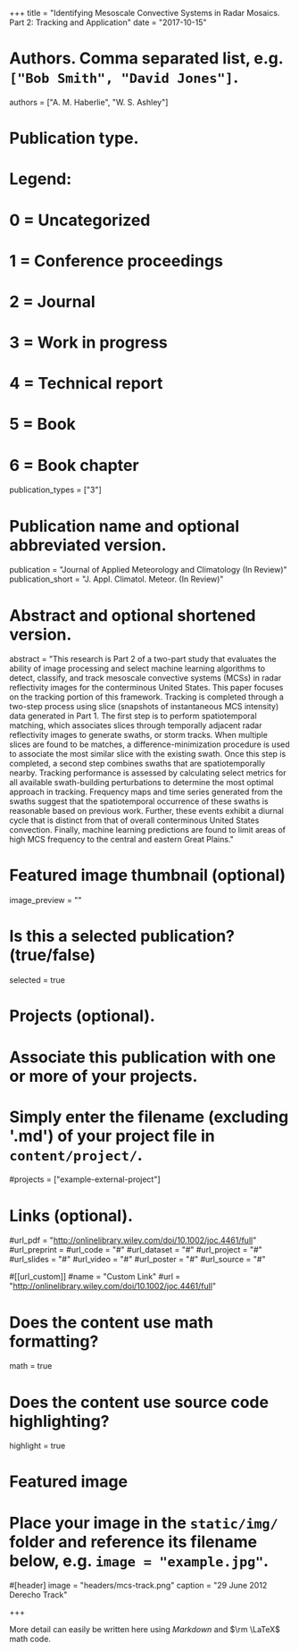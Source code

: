 +++
title = "Identifying Mesoscale Convective Systems in Radar Mosaics. Part 2: Tracking and Application"
date = "2017-10-15"

# Authors. Comma separated list, e.g. `["Bob Smith", "David Jones"]`.
authors = ["A. M. Haberlie", "W. S. Ashley"]

# Publication type.
# Legend:
# 0 = Uncategorized
# 1 = Conference proceedings
# 2 = Journal
# 3 = Work in progress
# 4 = Technical report
# 5 = Book
# 6 = Book chapter
publication_types = ["3"]

# Publication name and optional abbreviated version.
publication = "Journal of Applied Meteorology and Climatology (In Review)"
publication_short = "J. Appl. Climatol. Meteor. (In Review)"

# Abstract and optional shortened version.
abstract = "This research is Part 2 of a two-part study that evaluates the ability of image processing and select machine learning algorithms to detect, classify, and track mesoscale convective systems (MCSs) in radar reflectivity images for the conterminous United States. This paper focuses on the tracking portion of this framework. Tracking is completed through a two-step process using slice (snapshots of instantaneous MCS intensity) data generated in Part 1.  The first step is to perform spatiotemporal matching, which associates slices through temporally adjacent radar reflectivity images to generate swaths, or storm tracks.  When multiple slices are found to be matches, a difference-minimization procedure is used to associate the most similar slice with the existing swath.  Once this step is completed, a second step combines swaths that are spatiotemporally nearby.  Tracking performance is assessed by calculating select metrics for all available swath-building perturbations to determine the most optimal approach in tracking.  Frequency maps and time series generated from the swaths suggest that the spatiotemporal occurrence of these swaths is reasonable based on previous work.  Further, these events exhibit a diurnal cycle that is distinct from that of overall conterminous United States convection.  Finally, machine learning predictions are found to limit areas of high MCS frequency to the central and eastern Great Plains."

# Featured image thumbnail (optional)
image_preview = ""

# Is this a selected publication? (true/false)
selected = true

# Projects (optional).
#   Associate this publication with one or more of your projects.
#   Simply enter the filename (excluding '.md') of your project file in `content/project/`.
#projects = ["example-external-project"]

# Links (optional).
#url_pdf = "http://onlinelibrary.wiley.com/doi/10.1002/joc.4461/full"
#url_preprint = 
#url_code = "#"
#url_dataset = "#"
#url_project = "#"
#url_slides = "#"
#url_video = "#"
#url_poster = "#"
#url_source = "#"

#[[url_custom]]
#name = "Custom Link"
#url = "http://onlinelibrary.wiley.com/doi/10.1002/joc.4461/full"

# Does the content use math formatting?
math = true

# Does the content use source code highlighting?
highlight = true

# Featured image
# Place your image in the `static/img/` folder and reference its filename below, e.g. `image = "example.jpg"`.
#[header]
image = "headers/mcs-track.png"
caption = "29 June 2012 Derecho Track"

+++

More detail can easily be written here using *Markdown* and $\rm \LaTeX$ math code.
